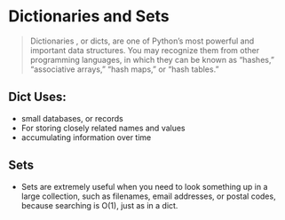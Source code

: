 # Dictionaries and Sets

> Dictionaries , or dicts, are one of Python’s most powerful and
important data structures. You may recognize them from other programming languages,
 in which they can be known as “hashes,” “associative arrays,” “hash maps,”
or “hash tables.”

## Dict Uses:
 - small databases, or records
 - For storing closely related names and values
 - accumulating information over time

## Sets
 -  Sets are extremely useful when you need to look something up in a large collection, such as
filenames, email addresses, or postal codes, because searching is O(1), just as in a dict.